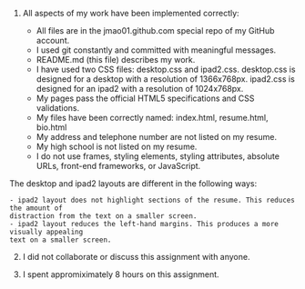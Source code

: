 1. All aspects of my work have been implemented correctly:

	- All files are in the jmao01.github.com special repo of my GitHub account.
	- I used git constantly and committed with meaningful messages.
	- README.md (this file) describes my work.
	- I have used two CSS files: desktop.css and ipad2.css. desktop.css is designed for 
	a desktop with a resolution of 1366x768px. ipad2.css is designed for an ipad2 with a
	resolution of 1024x768px.
	- My pages pass the official HTML5 specifications and CSS validations.
	- My files have been correctly named: index.html, resume.html, bio.html
	- My address and telephone number are not listed on my resume.
	- My high school is not listed on my resume.
	- I do not use frames, styling elements, styling attributes, absolute URLs, front-end
	frameworks, or JavaScript.

The desktop and ipad2 layouts are different in the following ways:

	- ipad2 layout does not highlight sections of the resume. This reduces the amount of
	distraction from the text on a smaller screen.
	- ipad2 layout reduces the left-hand margins. This produces a more visually appealing
	text on a smaller screen.

2. I did not collaborate or discuss this assignment with anyone.

3. I spent appromiximately 8 hours on this assignment.